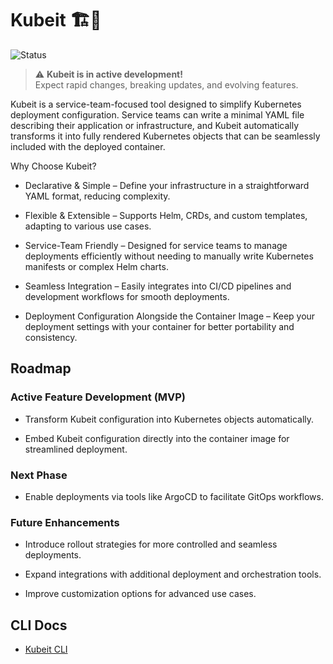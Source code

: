 # Kubeit 🏗️🚀

![Status](https://img.shields.io/badge/status-active%20development-orange)

> :warning: **Kubeit is in active development!**  
> Expect rapid changes, breaking updates, and evolving features.

Kubeit is a service-team-focused tool designed to simplify Kubernetes deployment configuration. Service teams can write a minimal YAML file describing their application or infrastructure, and Kubeit automatically transforms it into fully rendered Kubernetes objects that can be seamlessly included with the deployed container.

Why Choose Kubeit?

- Declarative & Simple – Define your infrastructure in a straightforward YAML format, reducing complexity.

- Flexible & Extensible – Supports Helm, CRDs, and custom templates, adapting to various use cases.

- Service-Team Friendly – Designed for service teams to manage deployments efficiently without needing to manually write Kubernetes manifests or complex Helm charts.

- Seamless Integration – Easily integrates into CI/CD pipelines and development workflows for smooth deployments.

- Deployment Configuration Alongside the Container Image – Keep your deployment settings with your container for better portability and consistency.

## Roadmap

### Active Feature Development (MVP)

- Transform Kubeit configuration into Kubernetes objects automatically.

- Embed Kubeit configuration directly into the container image for streamlined deployment.

### Next Phase

- Enable deployments via tools like ArgoCD to facilitate GitOps workflows.

### Future Enhancements

- Introduce rollout strategies for more controlled and seamless deployments.

- Expand integrations with additional deployment and orchestration tools.

- Improve customization options for advanced use cases.

## CLI Docs

- [Kubeit CLI](./docs/cli/kubeit/kubeit.md)
